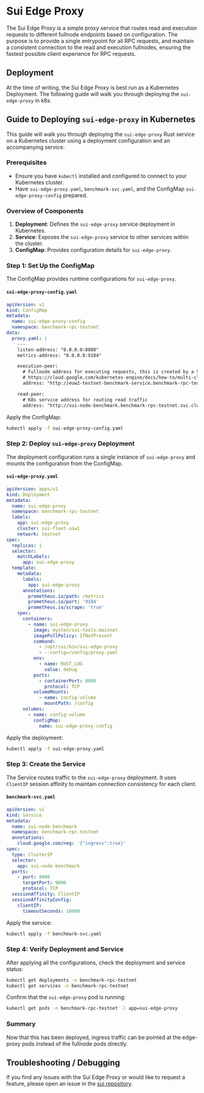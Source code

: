 # Sui Edge Proxy

The Sui Edge Proxy is a simple proxy service that routes read and execution requests to different fullnode endpoints based on configuration. The purpose is to provide a single entrypoint for all RPC requests, and maintain a consistent connection to the read and execution fullnodes, ensuring the fastest possible client experience for RPC requests.

## Deployment

At the time of writing, the Sui Edge Proxy is best run as a Kubernetes Deployment. The following guide will walk you through deploying the `sui-edge-proxy` in k8s.

## Guide to Deploying `sui-edge-proxy` in Kubernetes

This guide will walk you through deploying the `sui-edge-proxy` Rust service on a Kubernetes cluster using a deployment configuration and an accompanying service.

### Prerequisites

- Ensure you have `kubectl` installed and configured to connect to your Kubernetes cluster.
- Have `sui-edge-proxy.yaml`, `benchmark-svc.yaml`, and the ConfigMap `sui-edge-proxy-config` prepared.

### Overview of Components

1. **Deployment**: Defines the `sui-edge-proxy` service deployment in Kubernetes.
2. **Service**: Exposes the `sui-edge-proxy` service to other services within the cluster.
3. **ConfigMap**: Provides configuration details for `sui-edge-proxy`.

### Step 1: Set Up the ConfigMap

The ConfigMap provides runtime configurations for `sui-edge-proxy`.

#### `sui-edge-proxy-config.yaml`

```yaml
apiVersion: v1
kind: ConfigMap
metadata:
  name: sui-edge-proxy-config
  namespace: benchmark-rpc-testnet
data:
  proxy.yaml: |
    ---
    listen-address: "0.0.0.0:8080"
    metrics-address: "0.0.0.0:9184"

    execution-peer:
      # Fullnode address for executing requests, this is created by a ServiceExport resource, available in gke fleet clusters:
      # https://cloud.google.com/kubernetes-engine/docs/how-to/multi-cluster-services#registering_a_service_for_export
      address: "http://euw2-testnet-benchmark-service.benchmark-rpc-testnet.svc.clusterset.local:9000"

    read-peer:
      # K8s service address for routing read traffic
      address: "http://sui-node-benchmark.benchmark-rpc-testnet.svc.cluster.local:9000"
```

Apply the ConfigMap:

```bash
kubectl apply -f sui-edge-proxy-config.yaml
```

### Step 2: Deploy `sui-edge-proxy` Deployment

The deployment configuration runs a single instance of `sui-edge-proxy` and mounts the configuration from the ConfigMap.

#### `sui-edge-proxy.yaml`

```yaml
apiVersion: apps/v1
kind: Deployment
metadata:
  name: sui-edge-proxy
  namespace: benchmark-rpc-testnet
  labels:
    app: sui-edge-proxy
    cluster: sui-fleet-usw1
    network: testnet
spec:
  replicas: 1
  selector:
    matchLabels:
      app: sui-edge-proxy
  template:
    metadata:
      labels:
        app: sui-edge-proxy
      annotations:
        prometheus.io/path: /metrics
        prometheus.io/port: '9184'
        prometheus.io/scrape: 'true'
    spec:
      containers:
        - name: sui-edge-proxy
          image: mysten/sui-tools:mainnet
          imagePullPolicy: IfNotPresent
          command:
            - /opt/sui/bin/sui-edge-proxy
            - --config=/config/proxy.yaml
          env:
            - name: RUST_LOG
              value: debug
          ports:
            - containerPort: 8080
              protocol: TCP
          volumeMounts:
            - name: config-volume
              mountPath: /config
      volumes:
        - name: config-volume
          configMap:
            name: sui-edge-proxy-config
```

Apply the deployment:

```bash
kubectl apply -f sui-edge-proxy.yaml
```

### Step 3: Create the Service

The Service routes traffic to the `sui-edge-proxy` deployment. It uses `ClientIP` session affinity to maintain connection consistency for each client.

#### `benchmark-svc.yaml`

```yaml
apiVersion: v1
kind: Service
metadata:
  name: sui-node-benchmark
  namespace: benchmark-rpc-testnet
  annotations:
    cloud.google.com/neg: '{"ingress":true}'
spec:
  type: ClusterIP
  selector:
    app: sui-node-benchmark
  ports:
    - port: 9000
      targetPort: 9000
      protocol: TCP
  sessionAffinity: ClientIP
  sessionAffinityConfig:
    clientIP:
      timeoutSeconds: 10800
```

Apply the service:

```bash
kubectl apply -f benchmark-svc.yaml
```

### Step 4: Verify Deployment and Service

After applying all the configurations, check the deployment and service status:

```bash
kubectl get deployments -n benchmark-rpc-testnet
kubectl get services -n benchmark-rpc-testnet
```

Confirm that the `sui-edge-proxy` pod is running:

```bash
kubectl get pods -n benchmark-rpc-testnet -l app=sui-edge-proxy
```

### Summary

Now that this has been deployed, ingress traffic can be pointed at the edge-proxy pods instead of the fullnode pods directly.

## Troubleshooting / Debugging

If you find any issues with the Sui Edge Proxy or would like to request a feature, please open an issue in the [sui repository](https://github.com/MystenLabs/sui/issues/new).
